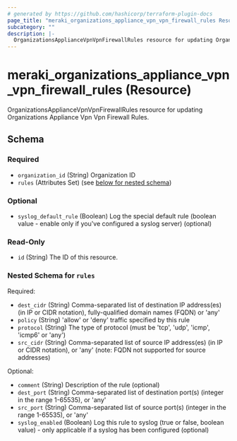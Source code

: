 ```yaml
---
# generated by https://github.com/hashicorp/terraform-plugin-docs
page_title: "meraki_organizations_appliance_vpn_vpn_firewall_rules Resource - terraform-provider-meraki"
subcategory: ""
description: |-
  OrganizationsApplianceVpnVpnFirewallRules resource for updating Organizations Appliance Vpn Vpn Firewall Rules.
---
```


# meraki_organizations_appliance_vpn_vpn_firewall_rules (Resource)

OrganizationsApplianceVpnVpnFirewallRules resource for updating Organizations Appliance Vpn Vpn Firewall Rules.



<!-- schema generated by tfplugindocs -->
## Schema

### Required

- `organization_id` (String) Organization ID
- `rules` (Attributes Set) (see [below for nested schema](#nestedatt--rules))

### Optional

- `syslog_default_rule` (Boolean) Log the special default rule (boolean value - enable only if you've configured a syslog server) (optional)

### Read-Only

- `id` (String) The ID of this resource.

<a id="nestedatt--rules"></a>
### Nested Schema for `rules`

Required:

- `dest_cidr` (String) Comma-separated list of destination IP address(es) (in IP or CIDR notation), fully-qualified domain names (FQDN) or 'any'
- `policy` (String) 'allow' or 'deny' traffic specified by this rule
- `protocol` (String) The type of protocol (must be 'tcp', 'udp', 'icmp', 'icmp6' or 'any')
- `src_cidr` (String) Comma-separated list of source IP address(es) (in IP or CIDR notation), or 'any' (note: FQDN not supported for source addresses)

Optional:

- `comment` (String) Description of the rule (optional)
- `dest_port` (String) Comma-separated list of destination port(s) (integer in the range 1-65535), or 'any'
- `src_port` (String) Comma-separated list of source port(s) (integer in the range 1-65535), or 'any'
- `syslog_enabled` (Boolean) Log this rule to syslog (true or false, boolean value) - only applicable if a syslog has been configured (optional)


